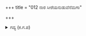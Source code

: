 +++
title = "012 ನಾರ ಸೀರೆಯನುಡುವೆನೆಮಗಾ"

+++

<details><summary>ಗದ್ಯ (ಕ.ಗ.ಪ) </summary>

12. 'ನಮಗೆ ಉಡುವುದಕ್ಕೆ ನಾರುಸೀರೆ ಸಾಕು. ಆಹಾರಕ್ಕೆ ಗಡ್ಡೆ ಗೆಣಸು ಇದೆ. ಪತಿವ್ರತಾ ಗುಣವೇ ನಮಗೆ ಭೂಷಣ. ಇದಲ್ಲದೆ ಬೇರೆಯದರಲ್ಲಿ ಮನಸ್ಸು ಸೇರದು. ಇದೆಲ್ಲವನ್ನೂ ಪಾಂಡವರಿಗೆ ತೋರಿಸಿ, ಬೇರೆ ವನದಲ್ಲಿ ಬಿಡಾರ ಹೂಡಿ' ಎಂದಳು.
</details>

